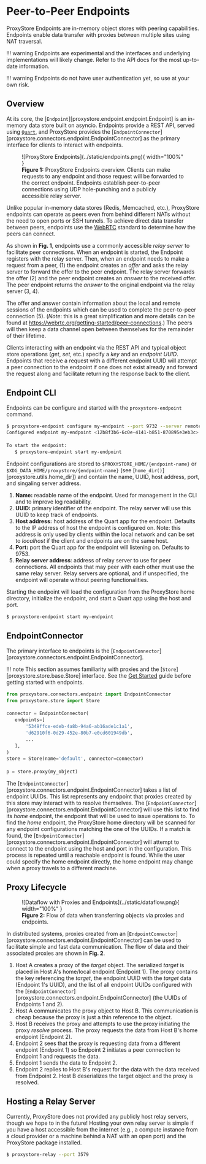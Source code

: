 # Peer-to-Peer Endpoints

ProxyStore Endpoints are in-memory object stores
with peering capabilities. Endpoints enable data transfer with proxies
between multiple sites using NAT traversal.

!!! warning
    Endpoints are experimental and the interfaces and underlying
    implementations will likely change. Refer to the API docs for the most
    up-to-date information.

!!! warning
    Endpoints do not have user authentication yet, so use at your own risk.

## Overview

At its core, the [`Endpoint`][proxystore.endpoint.endpoint.Endpoint] is
an in-memory data store built on asyncio. Endpoints provide a REST API, served
using [`Quart`](https://pgjones.gitlab.io/quart/), and ProxyStore provides the
[`EndpointConnector`][proxystore.connectors.endpoint.EndpointConnector] as
the primary interface for clients to interact with endpoints.

<figure markdown>
  ![ProxyStore Endpoints](../static/endpoints.png){ width="100%" }
  <figcaption>
  <b>Figure 1:</b> ProxyStore Endpoints overview. Clients can make requests to
  any endpoint and those request will be forwarded to the correct endpoint.
  Endpoints establish peer-to-peer connections using UDP hole-punching and a
  publicly accessible relay server.
  </figcaption>
</figure>

Unlike popular in-memory data stores (Redis, Memcached, etc.), ProxyStore
endpoints can operate as peers even from behind different NATs without the need
to open ports or SSH tunnels. To achieve direct data transfer between peers,
endpoints use the [WebRTC](https://webrtc.org/) standard to determine
how the peers can connect.

As shown in **Fig. 1**, endpoints use a commonly accessible *relay server*
to facilitate peer connections. When an endpoint is started, the Endpoint
registers with the relay server. Then, when an endpoint needs to make a
request from a peer, (1) the endpoint creates an *offer* and asks the
relay server to forward the offer to the peer endpoint. The relay
server forwards the offer (2) and the peer endpoint creates an *answer* to the
received offer. The peer endpoint returns the *answer* to the original
endpoint via the relay server (3, 4).

The offer and answer contain information about the local and remote sessions
of the endpoints which can be used to complete the peer-to-peer connection (5).
(*Note*: this is a great simplification and more details can be found at
https://webrtc.org/getting-started/peer-connections.) The peers will then
keep a data channel open between themselves for the remainder of their
lifetime.

Clients interacting with an endpoint via the REST API and typical object store
operations (*get*, *set*, etc.) specify a *key* and an *endpoint UUID*.
Endpoints that receive a request with a different endpoint UUID will attempt
a peer connection to the endpoint if one does not exist already and forward
the request along and facilitate returning the response back to the client.

## Endpoint CLI

Endpoints can be configure and started with the `proxystore-endpoint`
command.

```bash
$ proxystore-endpoint configure my-endpoint --port 9732 --server remote-server.com:3574
Configured endpoint my-endpoint <12b8f3b6-6c0e-4141-b851-870895e3eb3c>.

To start the endpoint:
   $ proxystore-endpoint start my-endpoint
```

Endpoint configurations are stored to `$PROXYSTORE_HOME/{endpoint-name}`
or `$XDG_DATA_HOME/proxystore/{endpoint-name}`
(see [`home_dir()`][proxystore.utils.home_dir]) and contain the name, UUID,
host address, port, and singaling server address.

1. **Name:** readable name of the endpoint. Used for management in the CLI and
   to improve log readability.
2. **UUID:** primary identifier of the endpoint. The relay server will
   use this UUID to keep track of endpoints.
3. **Host address:** host address of the Quart app for the endpoint.
   Defaults to the IP address of host the endpoint is configured on.
   Note: this address is only used by clients within the local network and
   can be set to *localhost* if the client and endpoints are on the same
   host.
4. **Port:** port the Quart app for the endpoint will listening on. Defaults to
   9753.
5. **Relay server address**: address of relay server to use for peer
   connections. All endpoints that may peer with each other must use the same
   relay server. Relay servers are optional, and if unspecified, the
   endpoint will operate without peering functionalities.

Starting the endpoint will load the configuration from the ProxyStore home
directory, initialize the endpoint, and start a Quart app using the host and
port.

```bash
$ proxystore-endpoint start my-endpoint
```

## EndpointConnector

The primary interface to endpoints is the
[`EndpointConnector`][proxystore.connectors.endpoint.EndpointConnector].

!!! note
    This section assumes familiarity with proxies and the
    [`Store`][proxystore.store.base.Store] interface. See the
    [Get Started](../get-started.md) guide before getting started with endpoints.

```python
from proxystore.connectors.endpoint import EndpointConnector
from proxystore.store import Store

connector = EndpointConnector(
   endpoints=[
       '5349ffce-edeb-4a8b-94a6-ab16ade1c1a1',
       'd62910f6-0d29-452e-80b7-e0cd601949db',
       ...
   ],
)
store = Store(name='default', connector=connector)

p = store.proxy(my_object)
```

The [`EndpointConnector`][proxystore.connectors.endpoint.EndpointConnector] takes
a list of endpoint UUIDs. This list represents any endpoint that proxies
created by this store may interact with to resolve themselves. The
[`EndpointConnector`][proxystore.connectors.endpoint.EndpointConnector] will use this
list to find its *home* endpoint, the endpoint that will be used to issue
operations to. To find the *home* endpoint, the ProxyStore home directory
will be scanned for any endpoint configurations matching
the one of the UUIDs. If a match is found, the
[`EndpointConnector`][proxystore.connectors.endpoint.EndpointConnector] will attempt
to connect to the endpoint using the host and port in the configuration. This
process is repeated until a reachable endpoint is found. While the user could
specify the home endpoint directly, the home endpoint may change when a proxy
travels to a different machine.

## Proxy Lifecycle

<figure markdown>
  ![Dataflow with Proxies and Endpoints](../static/dataflow.png){ width="100%" }
  <figcaption>
  <b>Figure 2:</b> Flow of data when transferring objects via proxies and
  endpoints.
  </figcaption>
</figure>

In distributed systems, proxies created from an
[`EndpointConnector`][proxystore.connectors.endpoint.EndpointConnector] can be used
to facilitate simple and fast data communication.
The flow of data and their associated proxies are shown in **Fig. 2**.

1. Host A creates a proxy of the *target* object. The serialized *target*
   is placed in Host A's home/local endpoint (Endpoint 1).
   The proxy contains the key referencing the *target*, the endpoint UUID with
   the *target* data (Endpoint 1's UUID), and the list of
   all endpoint UUIDs configured with the
   [`EndpointConnector`][proxystore.connectors.endpoint.EndpointConnector]
   (the UUIDs of Endpoints 1 and 2).
2. Host A communicates the proxy object to Host B. This communication is
   cheap because the proxy is just a thin reference to the object.
3. Host B receives the proxy and attempts to use the proxy initiating the
   proxy *resolve* process. The proxy requests the data from Host B's
   home endpoint (Endpoint 2).
4. Endpoint 2 sees that the proxy is requesting data from a different endpoint
   (Endpoint 1) so Endpoint 2 initiates a peer connection to Endpoint 1 and
   requests the data.
5. Endpoint 1 sends the data to Endpoint 2.
6. Endpoint 2 replies to Host B's request for the data with the data received
   from Endpoint 2. Host B deserializes the target object and the proxy
   is resolved.

## Hosting a Relay Server

Currently, ProxyStore does not provided any publicly host relay servers,
though we hope to in the future! Hosting your own relay server is simple
if you have a host accessible from the internet (e.g., a compute instance from
a cloud provider or a machine behind a NAT with an open port) and the
ProxyStore package installed.

```bash
$ proxystore-relay --port 3579
```
